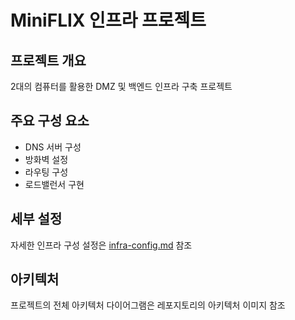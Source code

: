 # MiniFLIX 인프라 프로젝트

## 프로젝트 개요

2대의 컴퓨터를 활용한 DMZ 및 백엔드 인프라 구축 프로젝트

## 주요 구성 요소

- DNS 서버 구성
- 방화벽 설정
- 라우팅 구성
- 로드밸런서 구현

## 세부 설정

자세한 인프라 구성 설정은 [infra-config.md](infra-config.md) 참조

## 아키텍처

프로젝트의 전체 아키텍처 다이어그램은 레포지토리의 아키텍처 이미지 참조